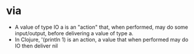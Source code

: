 # via

- A value of type IO a is an "action" that, when performed, may do some input/output, before delivering a value of type a.
- In Clojure, '(println 1) is an action, a value that when performed may do IO then deliver nil
